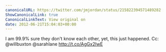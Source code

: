 ```yaml
---
canonicalURL: https://twitter.com/jmjordan/status/215822394571489282
ShowCanonicalLink: true
CanonicalLinkText: View original on
date: 2012-06-21T15:04:03+00:00
---
```

I am 99.9% sure they don't know each other, yet, this just happened. Cc: @willbuxton @sarahlane http://t.co/AgGx2IwE